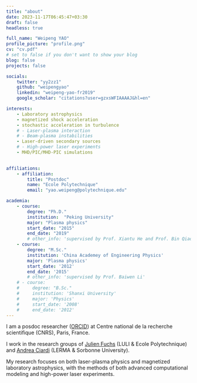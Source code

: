 ```yaml
---
title: "about"
date: 2023-11-17T06:45:47+03:30
draft: false
headless: true

full_name: "Weipeng YAO"
profile_picture: "profile.png"
cv: "cv.pdf"
# set to false if you don't want to show your blog
blog: false
projects: false

socials:
    twitter: "yy2zz1"
    github: "weipengyao"
    linkedin: "weipeng-yao-fr2019"
    google_scholar: "citations?user=gzxsWFIAAAAJ&hl=en"

interests:
    - Laboratory astrophysics
    - magnetized shock acceleration
    - stochastic acceleration in turbulence 
    # - Laser-plasma interaction
    # - Beam-plasma instabilities
    - Laser-driven secondary sources
    # - High-power laser experiments
    - MHD/PIC/MHD-PIC simulations
 

affiliations:
    - affiliation:
        title: "Postdoc"
        name: "Ecole Polytechnique"
        email: "yao.weipeng@polytechnique.edu"

academia:
    - course:
        degree: "Ph.D."
        institution:  "Peking University"
        major: "Plasma physics"
        start_date: "2015"
        end_date: "2019"
        # other_info: 'supervised by Prof. Xiantu He and Prof. Bin Qiao'
    - course:
        degree: "M.Sc."
        institution: 'China Academey of Engineering Physics'
        major: 'Plasma physics'
        start_date: '2012'
        end_date: '2015'
        # other_info: 'supervised by Prof. Baiwen Li'
    # - course:
    #     degree: "B.Sc."
    #     institution: 'Shanxi University'
    #     major: 'Physics'
    #     start_date: '2008'
    #     end_date: '2012'
---
```


I am a posdoc researcher ([ORCID](https://orcid.org/0000-0002-6017-9300)) at Centre national de la recherche scientifique (CNRS), Paris, France. 

I work in the research groups of [Julien Fuchs](https://luli.ip-paris.fr/en/scientists/equipes-de-recherche/sprint-sources-de-particules-rayonnement-intenses) (LULI & Ecole Polytechnique) and [Andrea Ciardi](https://sites.google.com/site/andreaciardihomepage/home) (LERMA & Sorbonne University). 

My research focuses on both laser-plasma physics and magnetized laboratory astrophysics, with the methods of both advanced computational modeling and high-power laser experiments.